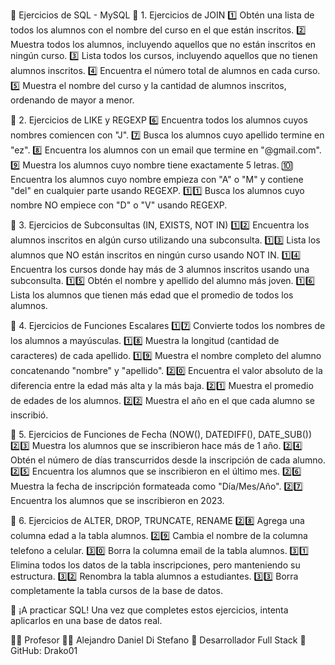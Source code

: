 📌 Ejercicios de SQL - MySQL
📌 1. Ejercicios de JOIN
1️⃣ Obtén una lista de todos los alumnos con el nombre del curso en el que están inscritos.
2️⃣ Muestra todos los alumnos, incluyendo aquellos que no están inscritos en ningún curso.
3️⃣ Lista todos los cursos, incluyendo aquellos que no tienen alumnos inscritos.
4️⃣ Encuentra el número total de alumnos en cada curso.
5️⃣ Muestra el nombre del curso y la cantidad de alumnos inscritos, ordenando de mayor a menor.

📌 2. Ejercicios de LIKE y REGEXP
6️⃣ Encuentra todos los alumnos cuyos nombres comiencen con "J".
7️⃣ Busca los alumnos cuyo apellido termine en "ez".
8️⃣ Encuentra los alumnos con un email que termine en "@gmail.com".
9️⃣ Muestra los alumnos cuyo nombre tiene exactamente 5 letras.
🔟 Encuentra los alumnos cuyo nombre empieza con "A" o "M" y contiene "del" en cualquier parte usando REGEXP.
1️⃣1️⃣ Busca los alumnos cuyo nombre NO empiece con "D" o "V" usando REGEXP.

📌 3. Ejercicios de Subconsultas (IN, EXISTS, NOT IN)
1️⃣2️⃣ Encuentra los alumnos inscritos en algún curso utilizando una subconsulta.
1️⃣3️⃣ Lista los alumnos que NO están inscritos en ningún curso usando NOT IN.
1️⃣4️⃣ Encuentra los cursos donde hay más de 3 alumnos inscritos usando una subconsulta.
1️⃣5️⃣ Obtén el nombre y apellido del alumno más joven.
1️⃣6️⃣ Lista los alumnos que tienen más edad que el promedio de todos los alumnos.

📌 4. Ejercicios de Funciones Escalares
1️⃣7️⃣ Convierte todos los nombres de los alumnos a mayúsculas.
1️⃣8️⃣ Muestra la longitud (cantidad de caracteres) de cada apellido.
1️⃣9️⃣ Muestra el nombre completo del alumno concatenando "nombre" y "apellido".
2️⃣0️⃣ Encuentra el valor absoluto de la diferencia entre la edad más alta y la más baja.
2️⃣1️⃣ Muestra el promedio de edades de los alumnos.
2️⃣2️⃣ Muestra el año en el que cada alumno se inscribió.

📌 5. Ejercicios de Funciones de Fecha (NOW(), DATEDIFF(), DATE_SUB())
2️⃣3️⃣ Muestra los alumnos que se inscribieron hace más de 1 año.
2️⃣4️⃣ Obtén el número de días transcurridos desde la inscripción de cada alumno.
2️⃣5️⃣ Encuentra los alumnos que se inscribieron en el último mes.
2️⃣6️⃣ Muestra la fecha de inscripción formateada como "Día/Mes/Año".
2️⃣7️⃣ Encuentra los alumnos que se inscribieron en 2023.

📌 6. Ejercicios de ALTER, DROP, TRUNCATE, RENAME
2️⃣8️⃣ Agrega una columna edad a la tabla alumnos.
2️⃣9️⃣ Cambia el nombre de la columna telefono a celular.
3️⃣0️⃣ Borra la columna email de la tabla alumnos.
3️⃣1️⃣ Elimina todos los datos de la tabla inscripciones, pero manteniendo su estructura.
3️⃣2️⃣ Renombra la tabla alumnos a estudiantes.
3️⃣3️⃣ Borra completamente la tabla cursos de la base de datos.

🚀 ¡A practicar SQL!
Una vez que completes estos ejercicios, intenta aplicarlos en una base de datos real.

🧑‍🏫 Profesor
👨‍💻 Alejandro Daniel Di Stefano
📌 Desarrollador Full Stack
🔗 GitHub: Drako01